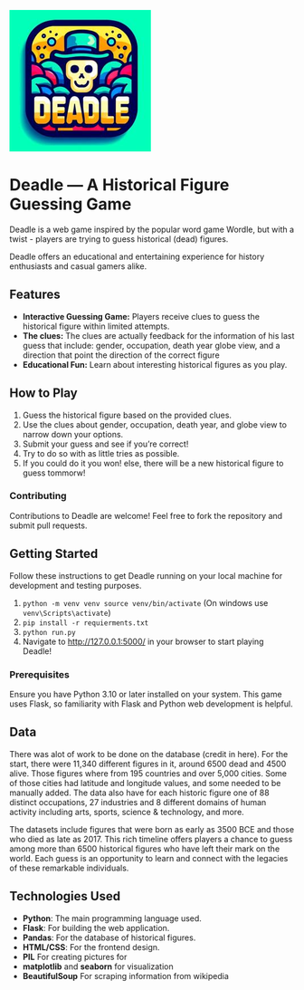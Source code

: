 ![logo.jpg](app/static/img/logo.jpg)

# Deadle — A Historical Figure Guessing Game

Deadle is a web game inspired by the popular word game Wordle, but with a twist - players are trying to guess historical (dead) figures. 

Deadle offers an educational and entertaining experience for history enthusiasts and casual gamers alike.


## Features

- **Interactive Guessing Game:** Players receive clues to guess the historical figure within limited attempts.
- **The clues:** The clues are actually feedback for the information of his last guess that include:
gender, occupation, death year globe view, and a direction that point the direction of the correct figure
- **Educational Fun:** Learn about interesting historical figures as you play.

## **How to Play**
1. Guess the historical figure based on the provided clues.
2. Use the clues about gender, occupation, death year, and globe view to narrow down your options.
3. Submit your guess and see if you’re correct!
4. Try to do so with as little tries as possible.
5. If you could do it you won! else, there will be a new historical figure to guess tommorw!

### Contributing
Contributions to Deadle are welcome! Feel free to fork the repository and submit pull requests.

## Getting Started

Follow these instructions to get Deadle running on your local machine for development and testing purposes.
1. `python -m venv venv
source venv/bin/activate`
    (On windows use `venv\Scripts\activate`)
2. `pip install -r requierments.txt`
3. `python run.py`
4. Navigate to http://127.0.0.1:5000/ in your browser to start playing Deadle!

### Prerequisites

Ensure you have Python 3.10 or later installed on your system. This game uses Flask, so familiarity with Flask and Python web development is helpful.

## Data
There was alot of work to be done on the database (credit in here).
For the start, there were 11,340 different figures in it, around 6500 dead and 4500 alive.
Those figures where from 195 countries and over 5,000 cities.
Some of those cities had latitude and longitude values, and some needed to be manually added.
The data also have for each historic figure one of 88 distinct occupations,
27 industries and 8 different domains of human activity including arts,
sports, science & technology, and more.

The datasets include figures that were born as early as 3500 BCE and those who died as late as 2017.
This rich timeline offers players a chance
to guess among more than 6500 historical figures who have left their mark on the world.
Each guess is an opportunity to learn and connect with the legacies of these remarkable individuals.

## Technologies Used

- **Python**: The main programming language used.
- **Flask**: For building the web application.
- **Pandas**: For the database of historical figures.
- **HTML/CSS**: For the frontend design.
- **PIL** For creating pictures for 
- **matplotlib** and **seaborn** for visualization
- **BeautifulSoup** For scraping information from wikipedia

